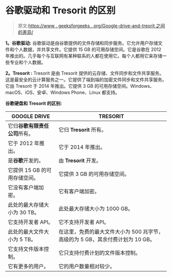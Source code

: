 # 谷歌驱动和 Tresorit 的区别

> 原文:[https://www . geeksforgeeks . org/Google-drive-and-treorit 之间的差异/](https://www.geeksforgeeks.org/difference-between-google-drive-and-tresorit/)

**1。谷歌驱动:**
谷歌驱动是由谷歌提供的文件存储和同步服务。它允许用户存储文件和个人数据，并共享文件。它提供 15 GB 的可用存储空间。它是谷歌在 2012 年推出的。几乎每个与互联网有某种联系的人都在使用它。每个人都用它来存储一些专业和个人数据。

**2。Tresorit :**
Tresorit 是由 Tresorit 提供的云存储、文件同步和文件共享服务。这是最安全的云计算服务之一。它提供了端到端的加密文件同步和文件共享服务。它由 Tresorit 于 2014 年推出。它提供 3 GB 的可用存储空间。Windows、macOS、iOS、安卓、Windows Phone、Linux 都支持。

**谷歌硬盘和 Tresorit 的区别:**

<center>

| GOOGLE DRIVE | TRESORIT |
| --- | --- |
| 它归**谷歌有限责任公司**所有。 | 它归 **Tresorit** 所有。 |
| 它于 2012 年推出。 | 它于 2014 年推出。 |
| 是**谷歌**开发的。 | 由 **Tresorit** 开发。 |
| 它提供 15 GB 的可用存储空间。 | 它提供 3 GB 的可用存储空间。 |
| 它没有客户端加密。 | 它有客户端加密。 |
| 此处的最大存储大小为 30 TB。 | 此处最大存储大小为 1000 GB。 |
| 它支持开发者 API。 | 它不支持开发者 API。 |
| 此处的最大文件大小为 5 TB。 | 在这里，免费的最大文件大小为 500 兆字节，高级的为 5 GB，其余付费计划为 10 GB。 |
| 它支持文件版本控制。 | 它只支持付费计划的文件版本控制。 |
| 它有更多的用户。 | 它的用户数量相对较少。 |

</center>
